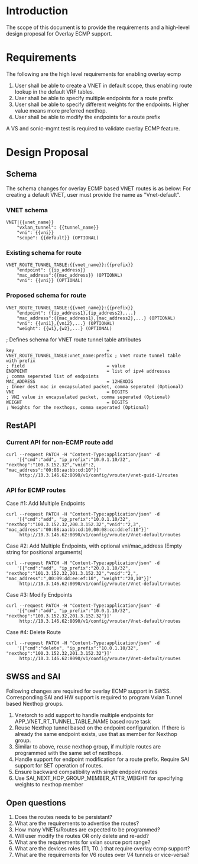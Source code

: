 # Introduction

The scope of this document is to provide the requirements and a high-level design proposal for Overlay ECMP support. 

# Requirements

The following are the high level requirements for enabling overlay ecmp

1. User shall be able to create a VNET in default scope, thus enabling route lookup in the default VRF tables.
2. User shall be able to specify multiple endpoints for a route prefix
3. User shall be able to specify different weights for the endpoints. Higher value means more preferred nexthop. 
4. User shall be able to modify the endpoints for a route prefix

A VS and sonic-mgmt test is required to validate overlay ECMP feature.

# Design Proposal

## Schema

The schema changes for overlay ECMP based VNET routes is as below: For creating a default VNET, user must provide the name as "Vnet-default".

### VNET schema
```
VNET|{{vnet_name}} 
    "vxlan_tunnel": {{tunnel_name}}
    "vni": {{vni}} 
    "scope": {{default}} (OPTIONAL)
```

### Existing schema for route
```   
VNET_ROUTE_TUNNEL_TABLE:{{vnet_name}}:{{prefix}} 
    "endpoint": {{ip_address}} 
    "mac_address":{{mac_address}} (OPTIONAL) 
    "vni": {{vni}} (OPTIONAL) 
```

### Proposed schema for route
```
VNET_ROUTE_TUNNEL_TABLE:{{vnet_name}}:{{prefix}} 
    "endpoint": {{ip_address1},{ip_address2},...} 
    "mac_address":{{mac_address1},{mac_address2},...} (OPTIONAL) 
    "vni": {{vni1},{vni2},...} (OPTIONAL)
    "weight": {{w1},{w2},...} (OPTIONAL)
```

; Defines schema for VNET route tunnel table attributes
```
key                                   = VNET_ROUTE_TUNNEL_TABLE:vnet_name:prefix ; Vnet route tunnel table with prefix
; field                               = value
ENDPOINT                              = list of ipv4 addresses        ; comma seperated list of endpoints
MAC_ADDRESS                           = 12HEXDIG                      ; Inner dest mac in encapsulated packet, comma seperated (Optional)
VNI                                   = DIGITS                        ; VNI value in encapsulated packet, comma seperated (Optional)
WEIGHT                                = DIGITS                        ; Weights for the nexthops, comma seperated (Optional)
```    
## RestAPI

### Current API for non-ECMP route add
```
curl --request PATCH -H "Content-Type:application/json" -d 
    '[{"cmd":"add", "ip_prefix":"10.0.1.10/32", "nexthop":"100.3.152.32","vnid":2, "mac_address":"00:08:aa:bb:cd:10"}]' 
     http://10.3.146.62:8090/v1/config/vrouter/vnet-guid-1/routes
```

### API for ECMP routes

Case #1: Add Multiple Endpoints
```
curl --request PATCH -H "Content-Type:application/json" -d 
    '[{"cmd":"add", "ip_prefix":"10.0.1.10/32", "nexthop":"100.3.152.32,200.3.152.32","vnid":"2,3", "mac_address":"00:08:aa:bb:cd:10,00:08:cc:dd:ef:10"}]'
     http://10.3.146.62:8090/v1/config/vrouter/Vnet-default/routes
```
Case #2: Add Multiple Endpoints, with optional vni/mac_address (Empty string for positional arguments)
```
curl --request PATCH -H "Content-Type:application/json" -d 
    '[{"cmd":"add", "ip_prefix":"20.0.1.10/32", "nexthop":"101.3.152.32,201.3.152.32","vnid":"2,", "mac_address":",00:09:dd:ee:ef:10", "weight":"20,10"}]'
     http://10.3.146.62:8090/v1/config/vrouter/Vnet-default/routes
```
Case #3: Modify Endpoints
```
curl --request PATCH -H "Content-Type:application/json" -d 
    '[{"cmd":"add", "ip_prefix":"10.0.1.10/32", "nexthop":"100.3.152.32,201.3.152.32"}]'
     http://10.3.146.62:8090/v1/config/vrouter/Vnet-default/routes
```
Case #4: Delete Route
```
curl --request PATCH -H "Content-Type:application/json" -d 
    '[{"cmd":"delete", "ip_prefix":"10.0.1.10/32", "nexthop":"100.3.152.32,201.3.152.32"}]'
     http://10.3.146.62:8090/v1/config/vrouter/Vnet-default/routes
```

## SWSS and SAI 

Following changes are required for overlay ECMP support in SWSS. Corresponding SAI and HW support is required to program Vxlan Tunnel based Nexthop groups.

1. Vnetorch to add support to handle multiple endpoints for APP_VNET_RT_TUNNEL_TABLE_NAME based route task
2. Reuse Nexthop tunnel based on the endpoint configuration. If there is already the same endpoint exists, use that as member for Nexthop group.
3. Similar to above, reuse nexthop group, if multiple routes are programmed with the same set of nexthops. 
4. Handle support for endpoint modification for a route prefix. Require SAI support for SET operation of routes.
5. Ensure backward compatibility with single endpoint routes
6. Use SAI_NEXT_HOP_GROUP_MEMBER_ATTR_WEIGHT for specifying weights to nexthop member

## Open questions

1. Does the routes needs to be persistant? 
2. What are the requirements to advertise the routes?
3. How many VNETs/Routes are expected to be programmed?
4. Will user modify the routes OR only delete and re-add?
5. What are the requirements for vxlan source port range?
6. What are the devices roles (T1, T0..) that require overlay ecmp support?
7. What are the requirements for V6 routes over V4 tunnels or vice-versa?
